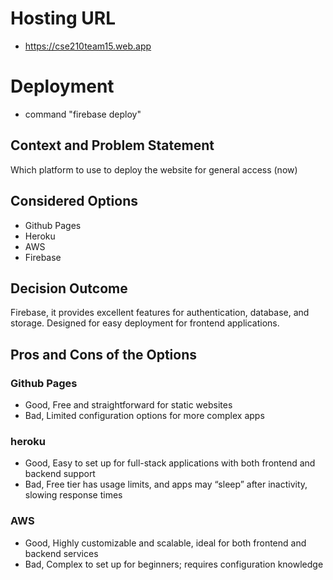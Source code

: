 # Hosting URL

* https://cse210team15.web.app

# Deployment

* command "firebase deploy"


## Context and Problem Statement

Which platform to use to deploy the website for general access (now)

## Considered Options

* Github Pages
* Heroku
* AWS
* Firebase

## Decision Outcome

Firebase, it provides excellent features for authentication, database, and storage. Designed for easy deployment for frontend applications.

## Pros and Cons of the Options

### Github Pages 

* Good, Free and straightforward for static websites
* Bad, Limited configuration options for more complex apps

### heroku

* Good, Easy to set up for full-stack applications with both frontend and backend support
* Bad, Free tier has usage limits, and apps may “sleep” after inactivity, slowing response times


### AWS

* Good, Highly customizable and scalable, ideal for both frontend and backend services
* Bad, Complex to set up for beginners; requires configuration knowledge


